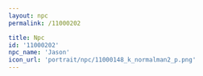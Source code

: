 ```yaml
---
layout: npc
permalink: /11000202

title: Npc
id: '11000202'
npc_name: 'Jason'
icon_url: 'portrait/npc/11000148_k_normalman2_p.png'
---
```

